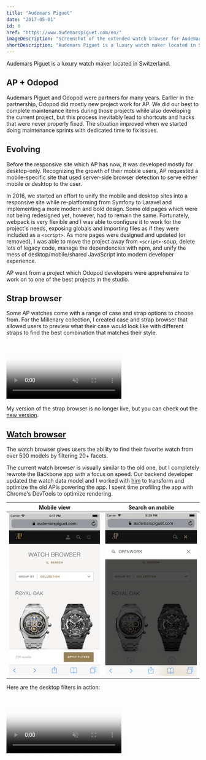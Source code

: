 ```yaml
---
title: "Audemars Piguet"
date: "2017-05-01"
id: 6
href: "https://www.audemarspiguet.com/en/"
imageDescription: "Screenshot of the extended watch browser for Audemars Piguet showing filters and watches."
shortDescription: "Audemars Piguet is a luxury watch maker located in Switzerland."
---
```


Audemars Piguet is a luxury watch maker located in Switzerland.

## AP + Odopod

Audemars Piguet and Odopod were partners for many years. Earlier in the partnership, Odopod did mostly new project work for AP. We did our best to complete maintenance items during those projects while also developing the current project, but this process inevitably lead to shortcuts and hacks that were never properly fixed. The situation improved when we started doing maintenance sprints with dedicated time to fix issues.

## Evolving

Before the responsive site which AP has now, it was developed mostly for desktop-only. Recognizing the growth of their mobile users, AP requested a mobile-specific site that used server-side browser detection to serve either mobile or desktop to the user.

In 2016, we started an effort to unify the mobile and desktop sites into a responsive site while re-platforming from Symfony to Laravel and implementing a more modern and bold design. Some old pages which were not being redesigned yet, however, had to remain the same. Fortunately, webpack is very flexible and I was able to configure it to work for the project's needs, exposing globals and importing files as if they were included as a `<script>`. As more pages were designed and updated (or removed), I was able to move the project away from `<script>`-soup, delete lots of legacy code, manage the dependencies with npm, and unify the mess of desktop/mobile/shared JavaScript into modern developer experience.

AP went from a project which Odopod developers were apprehensive to work on to one of the best projects in the studio.

## Strap browser

Some AP watches come with a range of case and strap options to choose from. For the Millenary collection, I created case and strap browser that allowed users to preview what their case would look like with different straps to find the best combination that matches their style.

<!-- markdownlint-disable MD033 -->
<video muted playsinline controls loop poster="/strap-browser-poster.png">
  <source src="strap-browser.webm" type="video/webm; codecs=vp9,vorbis">
  <source src="strap-browser.mp4" type="video/mp4">
</video>

My version of the strap browser is no longer live, but you can check out the [new version](https://www.audemarspiguet.com/en/strap-browser/).

## [Watch browser](https://www.audemarspiguet.com/en/watch-browser/)

The watch browser gives users the ability to find their favorite watch from over 500 models by filtering 20+ facets.

The current watch browser is visually similar to the old one, but I completely rewrote the Backbone app with a focus on speed. Our backend developer updated the watch data model and I worked with [him](https://kevinking.io/) to transform and optimize the old APIs powering the app. I spent time profiling the app with Chrome's DevTools to optimize rendering.

| Mobile view | Search on mobile |
|:-----------:|:----------------:|
|![Screenshot of the watch browser on a mobile device](watch-browser-mobile.png) | ![User in a search state](watch-browser-mobile-search.png)|

Here are the desktop filters in action:

<video muted playsinline controls loop poster="/watch-browser-poster.png">
  <source src="watch-browser.webm" type="video/webm; codecs=vp9,vorbis">
  <source src="watch-browser.mp4" type="video/mp4">
</video>
